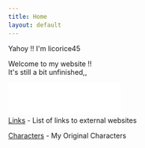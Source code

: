 ```yaml
---
title: Home
layout: default
---
```

Yahoy !! I'm licorice45

Welcome to my website !!\
It's still a bit unfinished,,


![Navi](assets/sprites/Navi.gif)\
[Links](/links) - List of links to external websites

[Characters](/ocs) - My Original Characters
